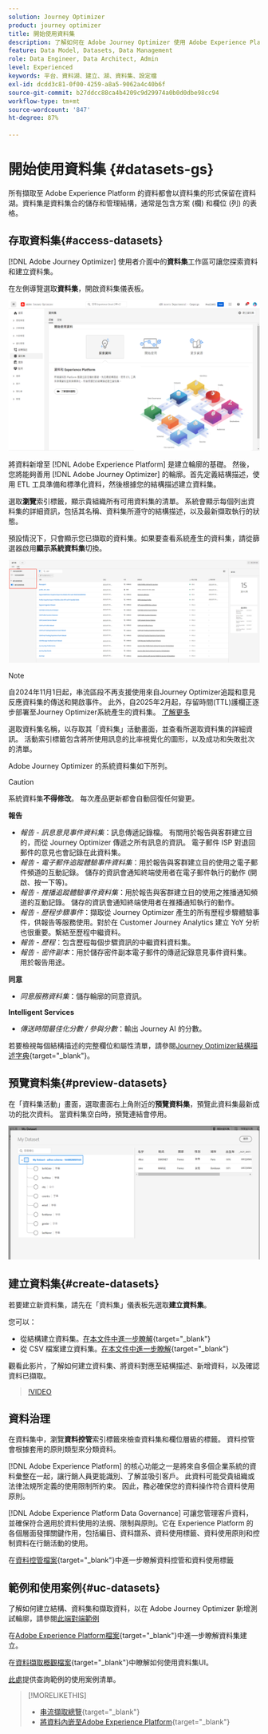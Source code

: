 ```yaml
---
solution: Journey Optimizer
product: journey optimizer
title: 開始使用資料集
description: 了解如何在 Adobe Journey Optimizer 使用 Adobe Experience Platform 資料集
feature: Data Model, Datasets, Data Management
role: Data Engineer, Data Architect, Admin
level: Experienced
keywords: 平台、資料湖、建立、湖、資料集、設定檔
exl-id: dcdd3c81-0f00-4259-a8a5-9062a4c40b6f
source-git-commit: b27ddcc88ca4b4209c9d29974a0b0d0dbe98cc94
workflow-type: tm+mt
source-wordcount: '847'
ht-degree: 87%

---
```


# 開始使用資料集 {#datasets-gs}

所有擷取至 Adobe Experience Platform 的資料都會以資料集的形式保留在資料湖。資料集是資料集合的儲存和管理結構，通常是包含方案 (欄) 和欄位 (列) 的表格。 

## 存取資料集{#access-datasets}

[!DNL Adobe Journey Optimizer] 使用者介面中的&#x200B;**資料集**&#x200B;工作區可讓您探索資料和建立資料集。

在左側導覽選取&#x200B;**資料集**，開啟資料集儀表板。

![](assets/datasets-home.png)

將資料新增至 [!DNL Adobe Experience Platform] 是建立輪廓的基礎。 然後，您將能夠善用 [!DNL Adobe Journey Optimizer] 的輪廓。首先定義結構描述，使用 ETL 工具準備和標準化資料，然後根據您的結構描述建立資料集。

選取&#x200B;**瀏覽**&#x200B;索引標籤，顯示貴組織所有可用資料集的清單。 系統會顯示每個列出資料集的詳細資訊，包括其名稱、資料集所遵守的結構描述，以及最新擷取執行的狀態。

預設情況下，只會顯示您已擷取的資料集。如果要查看系統產生的資料集，請從篩選器啟用&#x200B;**顯示系統資料集**&#x200B;切換。

![](assets/ajo-system-datasets.png)

>[!NOTE]
>
>自2024年11月1日起，串流區段不再支援使用來自Journey Optimizer追蹤和意見反應資料集的傳送和開啟事件。 此外，自2025年2月起，存留時間(TTL)護欄正逐步部署至Journey Optimizer系統產生的資料集。 [了解更多](datasets-ttl.md)

選取資料集名稱，以存取其「資料集」活動畫面，並查看所選取資料集的詳細資訊。 活動索引標籤包含將所使用訊息的比率視覺化的圖形，以及成功和失敗批次的清單。

Adobe Journey Optimizer 的系統資料集如下所列。

>[!CAUTION]
>
> 系統資料集&#x200B;**不得修改**。 每次產品更新都會自動回復任何變更。

**報告**

* _報告 - 訊息意見事件資料集_：訊息傳遞記錄檔。 有關用於報告與客群建立目的，而從 Journey Optimizer 傳遞之所有訊息的資訊。 電子郵件 ISP 對退回郵件的意見也會記錄在此資料集。
* _報告 - 電子郵件追蹤體驗事件資料集_：用於報告與客群建立目的使用之電子郵件頻道的互動記錄。 儲存的資訊會通知終端使用者在電子郵件執行的動作 (開啟、按一下等)。
* _報告 - 推播追蹤體驗事件資料集_：用於報告與客群建立目的使用之推播通知頻道的互動記錄。 儲存的資訊會通知終端使用者在推播通知執行的動作。
* _報告 - 歷程步驟事件_：擷取從 Journey Optimizer 產生的所有歷程步驟體驗事件，供報告等服務使用。對於在 Customer Journey Analytics 建立 YoY 分析也很重要。繫結至歷程中繼資料。
* _報告 - 歷程_：包含歷程每個步驟資訊的中繼資料資料集。
* _報告 - 密件副本_：用於儲存密件副本電子郵件的傳遞記錄意見事件資料集。 用於報告用途。

**同意**

* _同意服務資料集_：儲存輪廓的同意資訊。

**Intelligent Services**

* _傳送時間最佳化分數 / 參與分數_：輸出 Journey AI 的分數。

若要檢視每個結構描述的完整欄位和屬性清單，請參閱[Journey Optimizer結構描述字典](https://experienceleague.adobe.com/tools/ajo-schemas/schema-dictionary.html?lang=zh-Hant){target="_blank"}。

## 預覽資料集{#preview-datasets}

在「資料集活動」畫面，選取畫面右上角附近的&#x200B;**預覽資料集**，預覽此資料集最新成功的批次資料。 當資料集空白時，預覽連結會停用。

![](assets/dataset-preview.png)

## 建立資料集{#create-datasets}

若要建立新資料集，請先在「資料集」儀表板先選取&#x200B;**建立資料集**。

您可以：

* 從結構建立資料集。[在本文件中進一步瞭解](https://experienceleague.adobe.com/docs/experience-platform/catalog/datasets/user-guide.html?lang=zh-Hant#schema){target="_blank"}
* 從 CSV 檔案建立資料集。[在本文件中進一步瞭解](https://experienceleague.adobe.com/docs/experience-platform/ingestion/tutorials/map-a-csv-file.html?lang=zh-Hant){target="_blank"}

觀看此影片，了解如何建立資料集、將資料對應至結構描述、新增資料，以及確認資料已擷取。

>[!VIDEO](https://video.tv.adobe.com/v/334293?quality=12)

## 資料治理

在資料集中，瀏覽&#x200B;**資料控管**&#x200B;索引標籤來檢查資料集和欄位層級的標籤。 資料控管會根據套用的原則類型來分類資料。

[!DNL Adobe Experience Platform] 的核心功能之一是將來自多個企業系統的資料彙整在一起，讓行銷人員更能識別、了解並吸引客戶。 此資料可能受貴組織或法律法規所定義的使用限制所約束。 因此，務必確保您的資料操作符合資料使用原則。

[!DNL Adobe Experience Platform Data Governance] 可讓您管理客戶資料，並確保符合適用於資料使用的法規、限制與原則。它在 Experience Platform 的各個層面發揮關鍵作用，包括編目、資料譜系、資料使用標籤、資料使用原則和控制資料在行銷活動的使用。

在[資料控管檔案](https://experienceleague.adobe.com/docs/experience-platform/data-governance/labels/user-guide.html?lang=zh-Hant){target="_blank"}中進一步瞭解資料控管和資料使用標籤

## 範例和使用案例{#uc-datasets}

了解如何建立結構、資料集和擷取資料，以在 Adobe Journey Optimizer 新增測試輪廓，請參閱[此端對端範例](../audience/creating-test-profiles.md)

在[Adobe Experience Platform檔案](https://experienceleague.adobe.com/docs/experience-platform/catalog/datasets/overview.html?lang=zh-Hant){target="_blank"}中進一步瞭解資料集建立。

在[資料擷取概觀檔案](https://experienceleague.adobe.com/docs/experience-platform/ingestion/home.html?lang=zh-Hant){target="_blank"}中瞭解如何使用資料集UI。

[此處](../data/datasets-query-examples.md)提供查詢範例的使用案例清單。

>[!MORELIKETHIS]
>
>* [串流擷取總覽](https://experienceleague.adobe.com/docs/experience-platform/ingestion/streaming/overview.html?lang=zh-Hant){target="_blank"}
>* [將資料內嵌至Adobe Experience Platform](https://experienceleague.adobe.com/docs/experience-platform/ingestion/tutorials/ingest-batch-data.html?lang=zh-Hant){target="_blank"}
